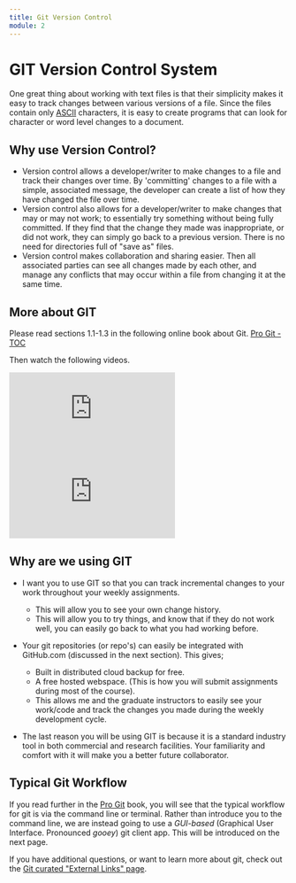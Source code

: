 ```yaml
---
title: Git Version Control
module: 2
---
```


# GIT Version Control System

One great thing about working with text files is that their simplicity makes it easy to track changes between various versions of a file. Since the files contain only [ASCII](http://www.asciitable.com) characters, it is easy to create programs that can look for character or word level changes to a document.

## Why use Version Control?

- Version control allows a developer/writer to make changes to a file and track their changes over time. By 'committing' changes to a file with a simple, associated message, the developer can create a list of how they have changed the file over time.
- Version control also allows for a developer/writer to make changes that may or may not work; to essentially try something without being fully committed. If they find that the change they made was inappropriate, or did not work, they can simply go back to a previous version. There is no need for directories full of "save as" files.
- Version control makes collaboration and sharing easier. Then all associated parties can see all changes made by each other, and manage any conflicts that may occur within a file from changing it at the same time.



## More about GIT

Please read sections 1.1-1.3 in the following online book about Git. [Pro Git - TOC](https://git-scm.com/book/en/v2)

Then watch the following videos.

<div class="embed-responsive embed-responsive-16by9">
  <iframe class="embed-responsive-item" src="https://player.vimeo.com/video/41027679" frameborder="0" webkitallowfullscreen="" mozallowfullscreen="" allowfullscreen="">
</iframe>
</div>

<div class="embed-responsive embed-responsive-16by9">
  <iframe class="embed-responsive-item" src="https://player.vimeo.com/video/41381741" frameborder="0" webkitallowfullscreen="" mozallowfullscreen="" allowfullscreen="">
</iframe>
</div>


## Why are we using GIT

- I want you to use GIT so that you can track incremental changes to your work throughout your weekly assignments.

  - This will allow you to see your own change history.
  - This will allow you to try things, and know that if they do not work well, you can easily go back to what you had working before.

- Your git repositories (or repo's) can easily be integrated with GitHub.com (discussed in the next section). This gives;

  - Built in distributed cloud backup for free.
  - A free hosted webspace. (This is how you will submit assignments during most of the course).
  - This allows me and the graduate instructors to easily see your work/code and track the changes you made during the weekly development cycle.

- The last reason you will be using GIT is because it is a standard industry tool in both commercial and research facilities. Your familiarity and comfort with it will make you a better future collaborator.

## Typical Git Workflow

If you read further in the [Pro Git](https://git-scm.com/book/en/v2) book, you will see that the typical workflow for git is via the command line or terminal. Rather than introduce you to the command line, we are instead going to use a _GUI-based_ (Graphical User Interface. Pronounced _gooey_) git client app. This will be introduced on the next page.

If you have additional questions, or want to learn more about git, check out the [Git curated "External Links" page](https://git-scm.com/documentation/external-links).
